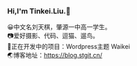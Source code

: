 ### Hi,I'm Tinkei.Liu.👋   

😀中文名刘天棋，肇源一中高一学生。    
📷爱好摄影、代码、逗猫、遛鸟。   
📕正在开发中的项目：Wordpress主题 Waikei    
🌏博客地址：https://blog.stgit.cn/    
